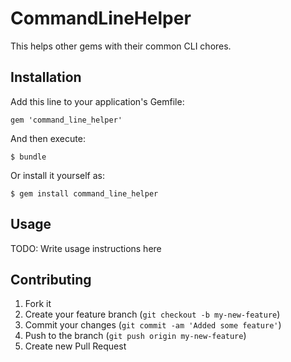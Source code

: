# CommandLineHelper

This helps other gems with their common CLI chores.

## Installation

Add this line to your application's Gemfile:

    gem 'command_line_helper'

And then execute:

    $ bundle

Or install it yourself as:

    $ gem install command_line_helper

## Usage

TODO: Write usage instructions here

## Contributing

1. Fork it
2. Create your feature branch (`git checkout -b my-new-feature`)
3. Commit your changes (`git commit -am 'Added some feature'`)
4. Push to the branch (`git push origin my-new-feature`)
5. Create new Pull Request
